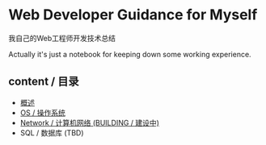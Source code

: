 # Web Developer Guidance for Myself 

我自己的Web工程师开发技术总结

Actually it's just a notebook for keeping down some working experience. 

## content / 目录

- [概述](https://github.com/tomoya06/web-developer-guidance/issues/2)
- [OS / 操作系统](https://github.com/tomoya06/web-developer-guidance/issues/5)
- [Network / 计算机网络 (BUILDING / 建设中)](https://github.com/tomoya06/web-developer-guidance/issues/6)
- SQL / 数据库 (TBD)

